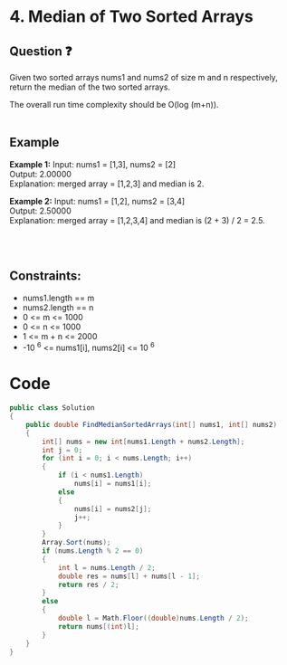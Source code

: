# 4. Median of Two Sorted Arrays
## Question ❓ <br>
Given two sorted arrays nums1 and nums2 of size m and n respectively, return the median of the two sorted arrays.

The overall run time complexity should be O(log (m+n)).
<br><br>

## Example

__Example 1:__
Input: nums1 = [1,3], nums2 = [2]   
Output: 2.00000     
Explanation:  merged array = [1,2,3] and median is 2.
<br>

__Example 2:__  Input: nums1 = [1,2], nums2 = [3,4]      
Output: 2.50000        
Explanation:  merged array = [1,2,3,4] and median is (2 + 3) / 2 = 2.5.

<br>
 
<br>
  
## Constraints:

- nums1.length == m
- nums2.length == n
- 0 <= m <= 1000
- 0 <= n <= 1000
- 1 <= m + n <= 2000
- -10 <sup>6</sup> <= nums1[i], nums2[i] <= 10 <sup>6</sup>


# Code
```c#
public class Solution
{
    public double FindMedianSortedArrays(int[] nums1, int[] nums2)
    {
        int[] nums = new int[nums1.Length + nums2.Length];
        int j = 0;
        for (int i = 0; i < nums.Length; i++)
        {
            if (i < nums1.Length)
                nums[i] = nums1[i];
            else
            {
                nums[i] = nums2[j];
                j++;
            }
        }
        Array.Sort(nums);
        if (nums.Length % 2 == 0)
        {
            int l = nums.Length / 2;
            double res = nums[l] + nums[l - 1];
            return res / 2;
        }
        else
        {
            double l = Math.Floor((double)nums.Length / 2);
            return nums[(int)l];
        }
    }
}
```

